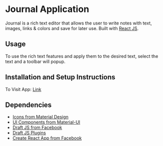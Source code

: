 # Journal Application

Journal is a rich text editor that allows the user to write notes with text, images, links & colors and save for later use. Built with [React JS](https://reactjs.org). 

## Usage
  To use the rich text features and apply them to the desired text, select the text and a toolbar will popup.

## Installation and Setup Instructions
To Visit App:
  [Link](https://davidscicluna.github.io/react-journal/)

## Dependencies
  * [Icons from Material Design](https://material.io/resources/icons/)
  * [UI Components from Material-UI](https://material-ui.com)
  * [Draft JS from Facebook](https://draftjs.org)
  * [Draft JS Plugins](https://www.draft-js-plugins.com)
  * [Create React App from Facebook](https://create-react-app.dev)
